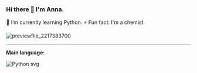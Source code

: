 ### Hi there 👋 I'm Anna.
🌱 I’m currently learning Python.
⚡ Fun fact: I'm a chemist.

![previewfile_2217383700](https://user-images.githubusercontent.com/110016471/203314087-80efadda-7b6f-4cc3-a9fb-c360d00c6c0f.gif)

-----------------------------------------------------------------------------------------------
<p><strong>Main language:</strong></p>


![Python svg](https://user-images.githubusercontent.com/110016471/203311434-e47486cf-5ff7-43c0-b962-e8d47ae64f14.png)


